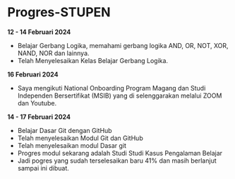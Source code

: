 # Progres-STUPEN

**12 - 14 Februari 2024**
* Belajar Gerbang Logika, memahami gerbang logika AND, OR, NOT, XOR, NAND, NOR dan lainnya.
* Telah Menyelesaikan Kelas Belajar Gerbang Logika.

**16 Februari 2024**
* Saya mengikuti National Onboarding Program Magang dan Studi Independen Bersertifikat (MSIB)
  yang di selenggarakan melalui ZOOM dan Youtube.

**14 - 17 Februari 2024**
* Belajar Dasar Git dengan GitHub
* Telah menyelesaikan Modul Git dan GitHub
* Telah menyelesaikan modul Dasar git
* Progres modul sekarang adalah Studi Studi Kasus Pengalaman Belajar
* Jadi pogres yang sudah terselesaikan baru 41% dan masih berlanjut sampai ini dibuat.
